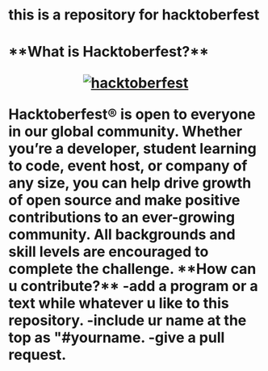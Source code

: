 <p align="center"><h1>this is a repository for hacktoberfest<h1></p>
**What is Hacktoberfest?**
<p align="center">
  <a href="https://hacktoberfest.digitalocean.com/">
    <img alt="hacktoberfest" src="https://hacktoberfest.digitalocean.com/assets/logo-hf19-header-8245176fe235ab5d942c7580778a914110fa06a23c3d55bf40e2d061809d8785.svg"/>
  </a>
</p>
Hacktoberfest® is open to everyone in our global community. Whether you’re a developer, student learning to code, event host, or company of any size, you can help drive growth of open source and make positive contributions to an ever-growing community. All backgrounds and skill levels are encouraged to complete the challenge.
**How can u contribute?**
-add a program or a text while whatever u like to this repository.
-include ur name at the top as "#yourname.
-give a pull request.


